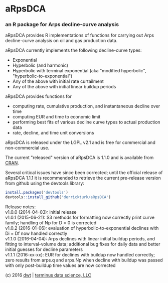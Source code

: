 # aRpsDCA
### an R package for Arps decline-curve analysis

aRpsDCA provides R implementations of functions for carrying out Arps decline-curve analysis on oil and gas production data.  

aRpsDCA currently implements the following decline-curve types:  
* Exponential  
* Hyperbolic (and harmonic)  
* Hyperbolic with terminal exponential (aka "modified hyperbolic", "hyperbolic-to-exponential")  
* Any of the above with initial rate curtailment  
* Any of the above with initial linear buildup periods  

aRpsDCA provides functions for  
* computing rate, cumulative production, and instantaneous decline over time  
* computing EUR and time to economic limit  
* performing best fits of various decline curve types to actual production data  
* rate, decline, and time unit conversions  

aRpsDCA is released under the LGPL v2.1 and is free for commercial and non-commercial use.  

The current "released" version of aRpsDCA is 1.1.0 and is available from [CRAN](https://cran.r-project.org/package=aRpsDCA).  

Several critical issues have since been corrected; until the official release of aRpsDCA 1.1.1 it is recommended to retrieve the current pre-release version from github using the devtools library:  
```R
install.packages('devtools')
devtools::install_github('derrickturk/aRpsDCA')
```

Release notes:  
v1.0.0 (2014-04-03): initial release  
v1.0.1 (2015-06-21): S3 methods for formatting now correctly print curve family; handling of Np for D = 0 is corrected  
v1.0.2 (2016-01-06): evaluation of hyperbolic-to-exponential declines with Di = Df now handled correctly  
v1.1.0 (2016-04-04): Arps declines with linear initial buildup periods, and fitting to interval-volume data; additional bug fixes for daily data and better initial guesses for decline parameters  
v1.1.1 (2016-xx-xx): EUR for declines with buildup now handled correctly; zero results from arps.q and arps.Np when decline with buildup was passed with only post-buildup time values are now corrected  

(c) 2016 [dwt](http://www.github.com/derrickturk) | [terminus data science, LLC](http://www.terminusdatascience.com)
